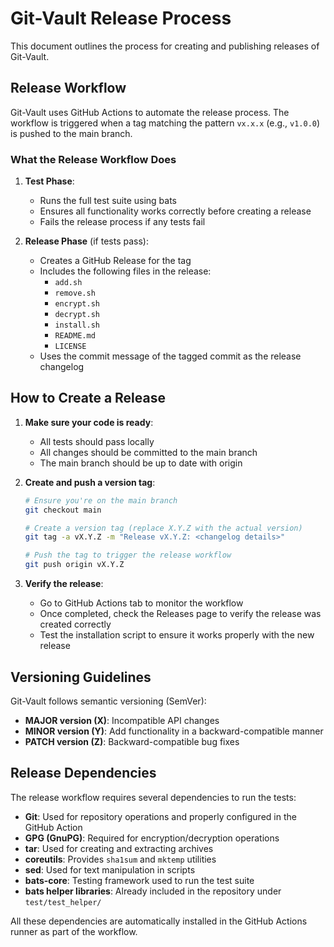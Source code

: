 # Git-Vault Release Process

This document outlines the process for creating and publishing releases of Git-Vault.

## Release Workflow

Git-Vault uses GitHub Actions to automate the release process. The workflow is triggered when a tag matching the pattern `vx.x.x` (e.g., `v1.0.0`) is pushed to the main branch.

### What the Release Workflow Does

1. **Test Phase**:
   - Runs the full test suite using bats
   - Ensures all functionality works correctly before creating a release
   - Fails the release process if any tests fail

2. **Release Phase** (if tests pass):
   - Creates a GitHub Release for the tag
   - Includes the following files in the release:
     - `add.sh`
     - `remove.sh`
     - `encrypt.sh` 
     - `decrypt.sh`
     - `install.sh`
     - `README.md`
     - `LICENSE`
   - Uses the commit message of the tagged commit as the release changelog

## How to Create a Release

1. **Make sure your code is ready**:
   - All tests should pass locally
   - All changes should be committed to the main branch
   - The main branch should be up to date with origin

2. **Create and push a version tag**:
   ```bash
   # Ensure you're on the main branch
   git checkout main
   
   # Create a version tag (replace X.Y.Z with the actual version)
   git tag -a vX.Y.Z -m "Release vX.Y.Z: <changelog details>"
   
   # Push the tag to trigger the release workflow
   git push origin vX.Y.Z
   ```

3. **Verify the release**:
   - Go to GitHub Actions tab to monitor the workflow
   - Once completed, check the Releases page to verify the release was created correctly
   - Test the installation script to ensure it works properly with the new release

## Versioning Guidelines

Git-Vault follows semantic versioning (SemVer):

- **MAJOR version (X)**: Incompatible API changes
- **MINOR version (Y)**: Add functionality in a backward-compatible manner
- **PATCH version (Z)**: Backward-compatible bug fixes

## Release Dependencies

The release workflow requires several dependencies to run the tests:

- **Git**: Used for repository operations and properly configured in the GitHub Action
- **GPG (GnuPG)**: Required for encryption/decryption operations
- **tar**: Used for creating and extracting archives
- **coreutils**: Provides `sha1sum` and `mktemp` utilities
- **sed**: Used for text manipulation in scripts
- **bats-core**: Testing framework used to run the test suite
- **bats helper libraries**: Already included in the repository under `test/test_helper/`

All these dependencies are automatically installed in the GitHub Actions runner as part of the workflow. 